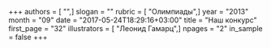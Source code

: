 +++
authors = [ "",]
slogan = ""
rubric = [ "Олимпиады",]
year = "2013"
month = "09"
date = "2017-05-24T18:29:16+03:00"
title = "Наш конкурс"
first_page = "32"
illustrators = [ "Леонид Гамарц",]
npages = "2"
in_sample = false
+++
